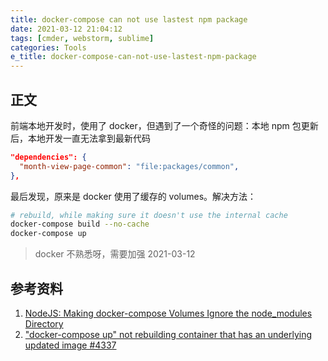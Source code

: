 ```yaml
---
title: docker-compose can not use lastest npm package
date: 2021-03-12 21:04:12
tags: [cmder, webstorm, sublime]
categories: Tools
e_title: docker-compose-can-not-use-lastest-npm-package
---
```


## 正文

前端本地开发时，使用了 docker，但遇到了一个奇怪的问题：本地 npm 包更新后，本地开发一直无法拿到最新代码

```json
"dependencies": {
  "month-view-page-common": "file:packages/common",
},
```

最后发现，原来是 docker 使用了缓存的 volumes。解决方法：

```bash
# rebuild, while making sure it doesn't use the internal cache 
docker-compose build --no-cache
docker-compose up
```

> docker 不熟悉呀，需要加强 2021-03-12

## 参考资料

1. [NodeJS: Making docker-compose Volumes Ignore the node_modules Directory](https://medium.com/@semur.nabiev/how-to-make-docker-compose-volumes-ignore-the-node-modules-directory-99f9ec224561)   
2. ["docker-compose up" not rebuilding container that has an underlying updated image #4337](https://github.com/docker/compose/issues/4337)
